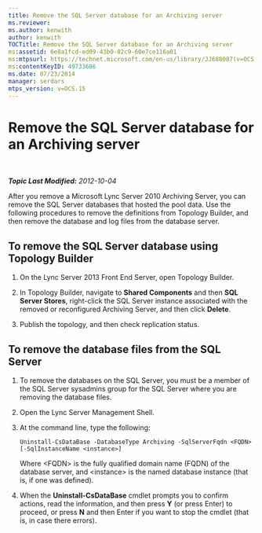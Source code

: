 ```yaml
---
title: Remove the SQL Server database for an Archiving server
ms.reviewer: 
ms.author: kenwith
author: kenwith
TOCTitle: Remove the SQL Server database for an Archiving server
ms:assetid: 6e8a1fcd-ed09-43b0-82c9-60e7ce116a01
ms:mtpsurl: https://technet.microsoft.com/en-us/library/JJ688087(v=OCS.15)
ms:contentKeyID: 49733686
ms.date: 07/23/2014
manager: serdars
mtps_version: v=OCS.15
---
```


<div data-xmlns="http://www.w3.org/1999/xhtml">

<div class="topic" data-xmlns="http://www.w3.org/1999/xhtml" data-msxsl="urn:schemas-microsoft-com:xslt" data-cs="http://msdn.microsoft.com/en-us/">

<div data-asp="http://msdn2.microsoft.com/asp">

# Remove the SQL Server database for an Archiving server

</div>

<div id="mainSection">

<div id="mainBody">

<span> </span>

_**Topic Last Modified:** 2012-10-04_

After you remove a Microsoft Lync Server 2010 Archiving Server, you can remove the SQL Server databases that hosted the pool data. Use the following procedures to remove the definitions from Topology Builder, and then remove the database and log files from the database server.

<div>

## To remove the SQL Server database using Topology Builder

1.  On the Lync Server 2013 Front End Server, open Topology Builder.

2.  In Topology Builder, navigate to **Shared Components** and then **SQL Server Stores**, right-click the SQL Server instance associated with the removed or reconfigured Archiving Server, and then click **Delete**.

3.  Publish the topology, and then check replication status.

</div>

<div>

## To remove the database files from the SQL Server

1.  To remove the databases on the SQL Server, you must be a member of the SQL Server sysadmins group for the SQL Server where you are removing the database files.

2.  Open the Lync Server Management Shell.

3.  At the command line, type the following:
    
        Uninstall-CsDataBase -DatabaseType Archiving -SqlServerFqdn <FQDN> [-SqlInstanceName <instance>]
    
    Where \<FQDN\> is the fully qualified domain name (FQDN) of the database server, and \<instance\> is the named database instance (that is, if one was defined).

4.  When the **Uninstall-CsDataBase** cmdlet prompts you to confirm actions, read the information, and then press **Y** (or press Enter) to proceed, or press **N** and then Enter if you want to stop the cmdlet (that is, in case there errors).

</div>

</div>

<span> </span>

</div>

</div>

</div>


